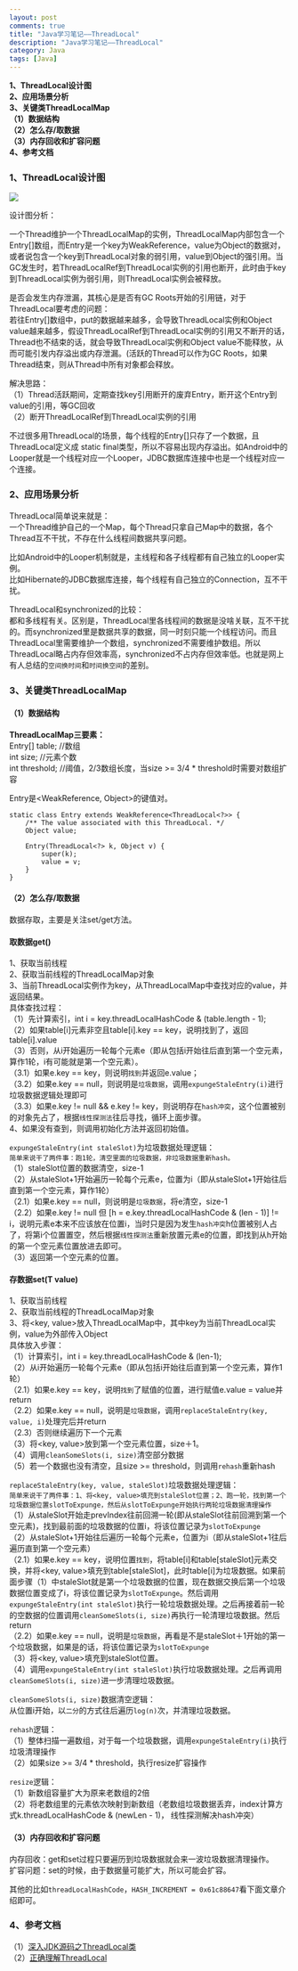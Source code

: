 ```yaml
---
layout: post
comments: true
title: "Java学习笔记——ThreadLocal"
description: "Java学习笔记——ThreadLocal"
category: Java
tags: [Java]
---
```



**1、ThreadLocal设计图**    
**2、应用场景分析**    
**3、关键类ThreadLocalMap**    
**（1）数据结构**    
**（2）怎么存/取数据**    
**（3）内存回收和扩容问题**    
**4、参考文档**

<!--more-->


### 1、ThreadLocal设计图

![](/image/2018-04-07-learning-notes-threadlocal/threadlocal.jpg)

设计图分析：    

一个Thread维护一个ThreadLocalMap的实例，ThreadLocalMap内部包含一个Entry[]数组，而Entry是一个key为WeakReference<ThreadLocal>，value为Object的数据对，或者说包含一个key到ThreadLocal对象的弱引用，value到Object的强引用。当GC发生时，若ThreadLocalRef到ThreadLocal实例的引用也断开，此时由于key到ThreadLocal实例为弱引用，则ThreadLocal实例会被释放。

是否会发生内存泄漏，其核心是是否有GC Roots开始的引用链，对于ThreadLocal要考虑的问题：    
若往Entry[]数组中，put的数据越来越多，会导致ThreadLocal实例和Object value越来越多，假设ThreadLocalRef到ThreadLocal实例的引用又不断开的话，Thread也不结束的话，就会导致ThreadLocal实例和Object value不能释放，从而可能引发内存溢出或内存泄漏。(活跃的Thread可以作为GC Roots，如果Thread结束，则从Thread中所有对象都会释放。

解决思路：    
（1）Thread活跃期间，定期查找key引用断开的废弃Entry，断开这个Entry到value的引用，等GC回收    
（2）断开ThreadLocalRef到ThreadLocal实例的引用

不过很多用ThreadLocal的场景，每个线程的Entry[]只存了一个数据，且ThreadLocal定义成 static final类型，所以不容易出现内存溢出。如Android中的Looper就是一个线程对应一个Looper，JDBC数据库连接中也是一个线程对应一个连接。

### 2、应用场景分析

ThreadLocal简单说来就是：    
一个Thread维护自己的一个Map，每个Thread只拿自己Map中的数据，各个Thread互不干扰，不存在什么线程间数据共享问题。

比如Android中的Looper机制就是，主线程和各子线程都有自己独立的Looper实例。    
比如Hibernate的JDBC数据库连接，每个线程有自己独立的Connection，互不干扰。    

ThreadLocal和synchronized的比较：    
都和多线程有关。区别是，ThreadLocal里各线程间的数据是没啥关联，互不干扰的。而synchronized里是数据共享的数据，同一时刻只能一个线程访问。而且ThreadLocal里需要维护一个数组，synchronized不需要维护数组。所以ThreadLocal略占内存但效率高，synchronized不占内存但效率低。也就是网上有人总结的`空间换时间`和`时间换空间`的差别。

### 3、关键类ThreadLocalMap

#### （1）数据结构

**ThreadLocalMap三要素：**    
Entry[] table;  //数组    
int size;  //元素个数    
int threshold;  //阈值，2/3数组长度，当size >= 3/4 * threshold时需要对数组扩容    

Entry是<WeakReference<ThreadLocal>, Object>的键值对。    
    
    static class Entry extends WeakReference<ThreadLocal<?>> {
        /** The value associated with this ThreadLocal. */
        Object value;

        Entry(ThreadLocal<?> k, Object v) {
            super(k);
            value = v;
        }
    }
    
#### （2）怎么存/取数据

数据存取，主要是关注set/get方法。

#### 取数据get()    

1、获取当前线程    
2、获取当前线程的ThreadLocalMap对象    
3、当前ThreadLocal实例作为key，从ThreadLocalMap中查找对应的value，并返回结果。     
   具体查找过程：    
 （1）先计算索引，int i = key.threadLocalHashCode & (table.length - 1);    
 （2）如果table[i]元素非空且table[i].key == key，说明找到了，返回table[i].value    
 （3）否则，从i开始遍历一轮每个元素e（即从包括i开始往后直到第一个空元素，算作1轮，i有可能就是第一个空元素）。    
   （3.1）如果e.key == key，则说明`找到`并返回e.value；    
   （3.2）如果e.key == null，则说明是`垃圾数据`，调用`expungeStaleEntry(i)`进行垃圾数据逻辑处理即可    
   （3.3）如果e.key != null && e.key != key，则说明存在`hash冲突`，这个位置被别的对象先占了，根据`线性探测法`往后寻找，循环上面步骤。        
4、如果没有查到，则调用初始化方法并返回初始值。

`expungeStaleEntry(int staleSlot)`为垃圾数据处理逻辑：    
`简单来说干了两件事：跑1轮，清空里面的垃圾数据，非垃圾数据重新hash。`    
（1）staleSlot位置的数据清空，size-1    
（2）从staleSlot+1开始遍历一轮每个元素e，位置为i（即从staleSlot+1开始往后直到第一个空元素，算作1轮）    
    （2.1）如果e.key == null，则说明是`垃圾数据`，将e清空，size-1    
    （2.2）如果e.key != null 但  [h = e.key.threadLocalHashCode & (len - 1)] != i，说明元素e本来不应该放在位置i，当时只是因为发生`hash冲突`h位置被别人占了，将第i个位置置空，然后根据`线性探测法`重新放置元素e的位置，即找到从h开始的第一个空元素位置放进去即可。    
（3）返回第一个空元素的位置。    


#### 存数据set(T value)    

1、获取当前线程    
2、获取当前线程的ThreadLocalMap对象    
3、将<key, value>放入ThreadLocalMap中，其中key为当前ThreadLocal实例，value为外部传入Object    
具体放入步骤：    
（1）计算索引，int i = key.threadLocalHashCode & (len-1);    
（2）从i开始遍历一轮每个元素e（即从包括i开始往后直到第一个空元素，算作1轮）    
    （2.1）如果e.key == key，说明`找到`了赋值的位置，进行赋值e.value = value并return    
    （2.2）如果e.key == null，说明是`垃圾数据`，调用`replaceStaleEntry(key, value, i)`处理完后并return    
    （2.3）否则继续遍历下一个元素    
（3）将<key, value>放到第一个空元素位置，size＋1。    
（4）调用`cleanSomeSlots(i, size)`清空部分数据    
（5）若一个数据也没有清空，且size >= threshold，则调用`rehash`重新hash

`replaceStaleEntry(key, value, staleSlot)`垃圾数据处理逻辑：    
`简单来说干了两件事：1、将<key, value>填充到staleSlot位置；2、跑一轮，找到第一个垃圾数据位置slotToExpunge，然后从slotToExpunge开始执行两轮垃圾数据清理操作`    
（1）从staleSlot开始走prevIndex往前回溯一轮(即从staleSlot往前回溯到第一个空元素)，找到最前面的垃圾数据的位置i，将该位置记录为`slotToExpunge`    
（2）从staleSlot+1开始往后遍历一轮每个元素e，位置为i（即从staleSlot+1往后遍历直到第一个空元素）    
    （2.1）如果e.key == key，说明位置`找到`，将table[i]和table[staleSlot]元素交换，并将<key, value>填充到table[staleSlot]，此时table[i]为垃圾数据。如果前面步骤（1）中staleSlot就是第一个垃圾数据的位置，现在数据交换后第一个垃圾数据位置变成了i，将该位置记录为`slotToExpunge`。然后调用`expungeStaleEntry(int staleSlot)`执行一轮垃圾数据处理。之后再接着前一轮的空数据的位置调用`cleanSomeSlots(i, size)`再执行一轮清理垃圾数据。然后return   
    （2.2）如果e.key == null，说明是`垃圾数据`，再看是不是staleSlot＋1开始的第一个垃圾数据，如果是的话，将该位置记录为`slotToExpunge`    
（3）将<key, value>填充到staleSlot位置。    
（4）调用`expungeStaleEntry(int staleSlot)`执行垃圾数据处理。之后再调用`cleanSomeSlots(i, size)`进一步清理垃圾数据。

`cleanSomeSlots(i, size)`数据清空逻辑：    
从位置i开始，以`二分`的方式往后遍历`log(n)`次，并清理垃圾数据。    

`rehash`逻辑：    
（1）整体扫描一遍数组，对于每一个垃圾数据，调用`expungeStaleEntry(i)`执行垃圾清理操作    
（2）如果size >= 3/4 * threshold，执行resize扩容操作    

`resize`逻辑：    
（1）新数组容量扩大为原来老数组的2倍    
（2）将老数组里的元素依次映射到新数组（老数组垃圾数据丢弃，index计算方式k.threadLocalHashCode & (newLen - 1)， 线性探测解决hash冲突）    


#### （3）内存回收和扩容问题    

内存回收：get和set过程只要遍历到垃圾数据就会来一波垃圾数据清理操作。    
扩容问题：set的时候，由于数据量可能扩大，所以可能会扩容。    

其他的比如`threadLocalHashCode`，`HASH_INCREMENT = 0x61c88647`看下面文章介绍即可。

### 4、参考文档

（1）[深入JDK源码之ThreadLocal类](https://my.oschina.net/xianggao/blog/392440)    
（2）[正确理解ThreadLocal](http://lujh99.iteye.com/blog/103804)    




